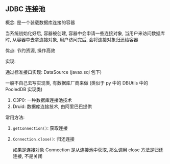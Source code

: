 ## JDBC 连接池

概念: 是一个装载数据库连接的容器

当系统初始化好后, 容器被创建, 容器中会申请一些连接对象, 当用户来访问数据库时, 从容器中去拿连接对象, 用户访问完后, 会将连接对象归还给容器



优点: 节约资源, 操作高效



实现: 

通过标准接口实现: DataSource (javax.sql 包下)

一般不自己去写实现类, 有数据库厂商来做 (类似于 py 中的 DBUtils 中的 PooledDB 实现类)

1. C3P0: 一种数据库连接池技术
2. Druid: 数据库连接技术, 由阿里巴巴提供



常用方法: 

1. `getConnection()`: 获取连接

2. `Connection.close()`: 归还连接

   如果是连接对象 Connection 是从连接池中获取, 那么调用 close 方法是归还连接, 不是关闭



